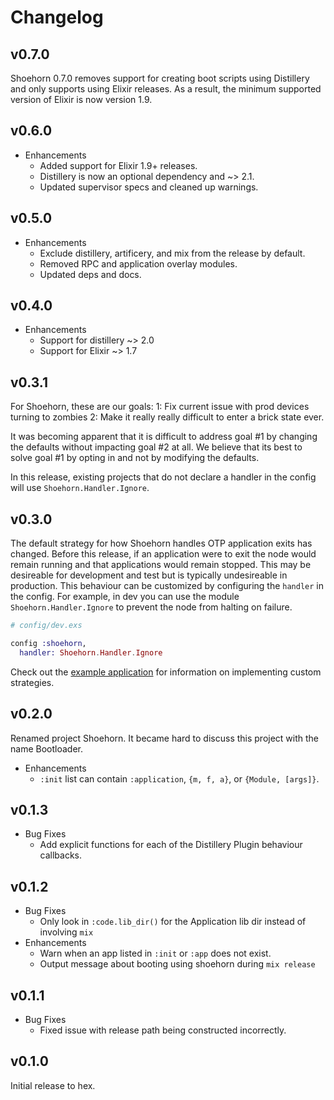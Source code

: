 # Changelog

## v0.7.0

Shoehorn 0.7.0 removes support for creating boot scripts using Distillery and
only supports using Elixir releases. As a result, the minimum supported version
of Elixir is now version 1.9.

## v0.6.0

* Enhancements
  * Added support for Elixir 1.9+ releases.
  * Distillery is now an optional dependency and ~> 2.1.
  * Updated supervisor specs and cleaned up warnings.

## v0.5.0

* Enhancements
  * Exclude distillery, artificery, and mix from the release by default.
  * Removed RPC and application overlay modules.
  * Updated deps and docs.

## v0.4.0

* Enhancements
  * Support for distillery ~> 2.0
  * Support for Elixir ~> 1.7

## v0.3.1

For Shoehorn, these are our goals:
1: Fix current issue with prod devices turning to zombies
2: Make it really really difficult to enter a brick state ever.

It was becoming apparent that it is difficult to address goal #1 by changing the defaults without impacting goal #2 at all. We believe that its best to solve goal #1  by opting in and not by modifying the defaults.

In this release, existing projects that do not declare a handler in the
config will use `Shoehorn.Handler.Ignore`.

## v0.3.0

The default strategy for how Shoehorn handles OTP application exits has changed.
Before this release, if an application were to exit the node would remain running
and that applications would remain stopped. This may be desireable for development
and test but is typically undesireable in production. This behaviour can be
customized by configuring the `handler` in the config. For example, in dev you can
use the module `Shoehorn.Handler.Ignore` to prevent the node from halting on failure.

  ```elixir
  # config/dev.exs

  config :shoehorn,
    handler: Shoehorn.Handler.Ignore
  ```

Check out the [example application](https://github.com/nerves-project/shoehorn/tree/main/example) for information on implementing custom strategies.

## v0.2.0

  Renamed project Shoehorn.
  It became hard to discuss this project with the name Bootloader.

  * Enhancements
    * `:init` list can contain `:application`, `{m, f, a}`, or `{Module, [args]}`.

## v0.1.3

  * Bug Fixes
    * Add explicit functions for each of the Distillery Plugin behaviour callbacks.

## v0.1.2

  * Bug Fixes
    * Only look in `:code.lib_dir()` for the Application lib dir instead of involving `mix`
  * Enhancements
    * Warn when an app listed in `:init` or `:app` does not exist.
    * Output message about booting using shoehorn during `mix release`

## v0.1.1

  * Bug Fixes
    * Fixed issue with release path being constructed incorrectly.

## v0.1.0

  Initial release to hex.
